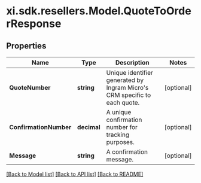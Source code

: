 # xi.sdk.resellers.Model.QuoteToOrderResponse

## Properties

Name | Type | Description | Notes
------------ | ------------- | ------------- | -------------
**QuoteNumber** | **string** | Unique identifier generated by Ingram Micro&#39;s CRM specific to each quote. | [optional] 
**ConfirmationNumber** | **decimal** | A unique confirmation number for tracking purposes. | [optional] 
**Message** | **string** | A confirmation message. | [optional] 

[[Back to Model list]](../README.md#documentation-for-models) [[Back to API list]](../README.md#documentation-for-api-endpoints) [[Back to README]](../README.md)

